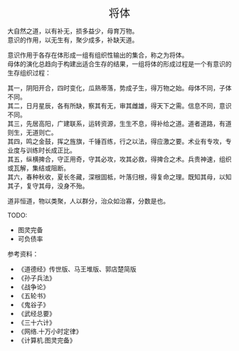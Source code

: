 <center><font size=5>将体</font></center>

大自然之道，以有补无，损多益少，母育万物。<br/>
意识的作用，以无生有，聚少成多，补缺天道。<br/>

意识作用于各存在体形成一组有组织性输出的集合，称之为将体。<br/>
母体的演化总趋向于构建出适合生存的结果，一组将体的形成过程是一个有意识的生存组织过程：<br/>

其一，阴阳开合，四时变化，瓜熟蒂落，势成子生，得万物之始。母体不同，子体不同。<br/>
其二，日月星辰，各有所缺，察其有无，审其雌雄，得天下之需。信息不同，意识不同。<br/>
其三，先居高阳，广建联系，运转资源，生生不息，得补给之道。道者道路，有道则生，无道则亡。<br/>
其四，鸣之金鼓，挥之旌旗，千锤百练，行之以法，得应激之要。术业有专攻，专业度与训练时长成正比。<br/>
其五，纵横捭合，守正用奇，守其必攻，攻其必救，得捭合之术。兵贵神速，组织或瓦解，集结或阻断。<br/>
其六，春种秋收，夏长冬藏，深根固柢，叶落归根，得复命之理。既知其母，以知其子，复守其母，没身不殆。<br/>

道非恒道，物以类聚，人以群分，治众如治寡，分数是也。<br/>

TODO: 
* 图灵完备
* 可负债率


参考资料：
* 《道德经》传世版、马王堆版、郭店楚简版
* 《孙子兵法》
* 《战争论》
* 《五轮书》
* 《鬼谷子》
* 《武经总要》
* 《三十六计》
* 《网络.十万小时定律》
* 《计算机.图灵完备》

